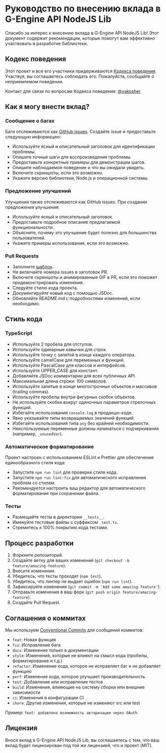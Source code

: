 # Руководство по внесению вклада в G-Engine API NodeJS Lib

Спасибо за интерес к внесению вклада в G-Engine API NodeJS Lib! Этот документ содержит рекомендации, которые помогут вам эффективно участвовать в разработке библиотеки.

## Кодекс поведения

Этот проект и все его участники придерживаются [Кодекса поведения](CODE_OF_CONDUCT.md). Участвуя, вы соглашаетесь соблюдать его. Пожалуйста, сообщайте о неприемлемом поведении.

Контакт для связи по вопросам Кодекса поведения: [@yakosher](https://t.me/yakosher)

## Как я могу внести вклад?

### Сообщение о багах

Баги отслеживаются как [GitHub issues](https://github.com/yakoshiq/g-engine-nodejs-lib/issues). Создайте issue и предоставьте следующую информацию:

- Используйте ясный и описательный заголовок для идентификации проблемы.
- Опишите точные шаги для воспроизведения проблемы.
- Предоставьте конкретные примеры для демонстрации шагов.
- Опишите наблюдаемое поведение и что вы ожидали увидеть.
- Включите скриншоты, если это возможно.
- Укажите версию библиотеки, Node.js и операционной системы.

### Предложение улучшений

Улучшения также отслеживаются как GitHub issues. При создании предложения улучшения:

- Используйте ясный и описательный заголовок.
- Предоставьте подробное описание предлагаемой функциональности.
- Объясните, почему это улучшение будет полезно для большинства пользователей.
- Укажите примеры использования, если это возможно.

### Pull Requests

- Заполните [шаблон](PULL_REQUEST_TEMPLATE.md).
- Не включайте номера issues в заголовок PR.
- Включите скриншоты и анимированные GIF в PR, если это поможет продемонстрировать изменения.
- Следуйте стилю кода проекта.
- Документируйте новый код с помощью JSDoc.
- Обновляйте README.md с подробностями изменений, если необходимо.

## Стиль кода

### TypeScript

- Используйте 2 пробела для отступов.
- Используйте одинарные кавычки для строк.
- Используйте точку с запятой в конце каждого оператора.
- Используйте camelCase для переменных и функций.
- Используйте PascalCase для классов и интерфейсов.
- Используйте UPPER_CASE для констант.
- Добавляйте JSDoc комментарии для всех публичных API.
- Максимальная длина строки: 100 символов.
- Используйте запятые в конце многострочных объектов и массивов (trailing commas).
- Используйте пробелы внутри фигурных скобок объектов.
- Не используйте скобки вокруг одиночных параметров стрелочных функций.
- Избегайте использования `console.log` в продакшн-коде.
- Явно указывайте типы возвращаемых значений функций.
- Избегайте использования типа `any` без крайней необходимости.
- Неиспользуемые переменные должны начинаться с подчеркивания (например, `_unusedVar`).

### Автоматическое форматирование

Проект настроен с использованием ESLint и Prettier для обеспечения единообразного стиля кода:

- Запустите `npm run lint` для проверки стиля кода.
- Запустите `npm run lint:fix` для автоматического исправления проблем со стилем.
- Рекомендуется настроить ваш редактор для автоматического форматирования при сохранении файла.

### Тесты

- Размещайте тесты в директории `__tests__`.
- Именуйте тестовые файлы с суффиксом `.test.ts`.
- Стремитесь к 100% покрытию кода тестами.

## Процесс разработки

1. Форкните репозиторий.
2. Создайте ветку для ваших изменений (`git checkout -b feature/amazing-feature`).
3. Внесите изменения.
4. Убедитесь, что тесты проходят (`npm test`).
5. Убедитесь, что линтер не выдает ошибок (`npm run lint`).
6. Зафиксируйте изменения (`git commit -m 'Add some amazing feature'`).
7. Отправьте изменения в ваш форк (`git push origin feature/amazing-feature`).
8. Создайте Pull Request.

## Соглашения о коммитах

Мы используем [Conventional Commits](https://www.conventionalcommits.org/) для сообщений коммитов:

- `feat`: Новая функция
- `fix`: Исправление бага
- `docs`: Изменения только в документации
- `style`: Изменения, которые не влияют на смысл кода (пробелы, форматирование и т.д.)
- `refactor`: Изменение кода, которое не исправляет баг и не добавляет функцию
- `perf`: Изменение кода, которое улучшает производительность
- `test`: Добавление или исправление тестов
- `build`: Изменения, влияющие на систему сборки или внешние зависимости
- `ci`: Изменения в конфигурации CI
- `chore`: Другие изменения, которые не изменяют src или test

Пример: `feat: добавлена возможность авторизации через OAuth`

## Лицензия

Внося вклад в G-Engine API NodeJS Lib, вы соглашаетесь с тем, что ваш вклад будет лицензирован под той же лицензией, что и проект (MIT).
